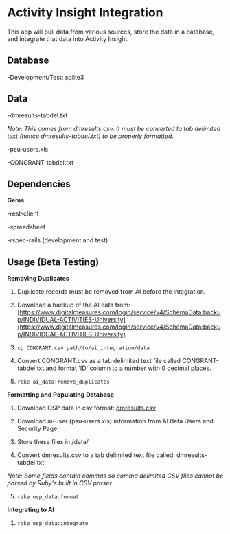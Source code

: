 # Activity Insight Integration

This app will pull data from various sources, store the data in a database, and integrate that data into Activity Insight.

## Database

  -Development/Test: sqlite3

## Data

  -dmresults-tabdel.txt   

  *Note: This comes from dmresults.csv.  It must be converted to tab delimited text (hence dmresults-tabdel.txt) to be properly formatted.* 

  -psu-users.xls

  -CONGRANT-tabdel.txt

## Dependencies

**Gems**

  -rest-client

  -spreadsheet

  -rspec-rails (development and test)

## Usage (Beta Testing)

**Removing Duplicates**

  1. Duplicate records must be removed from AI before the integration.

  2. Download a backup of the AI data from: [https://www.digitalmeasures.com/login/service/v4/SchemaData:backup/INDIVIDUAL-ACTIVITIES-University](https://www.digitalmeasures.com/login/service/v4/SchemaData:backup/INDIVIDUAL-ACTIVITIES-University)

  3. `cp CONGRANT.csv path/to/ai_integration/data`

  4. Convert CONGRANT.csv as a tab delimited text file called CONGRANT-tabdel.txt and format 'ID' column to a number with 0 decimal places.

  5. `rake ai_data:remove_duplicates`

**Formatting and Populating Database**
  1. Download OSP data in csv format: [dmresults.csv](https://service.sims.psu.edu/digitalmeasures/dmresults.csv)

  2. Download ai-user (psu-users.xls) information from AI Beta Users and Security Page. 

  3. Store these files in /data/

  4. Convert dmresults.csv to a tab delimited text file called: dmresults-tabdel.txt 

  *Note: Some fields contain commas so comma delimited CSV files cannot be parsed by Ruby's built in CSV parser*

  5. `rake osp_data:format`

**Integrating to AI**

  1. `rake osp_data:integrate`

